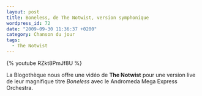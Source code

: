 ```yaml
---
layout: post
title: Boneless, de The Notwist, version symphonique
wordpress_id: 72
date: "2009-09-30 11:36:37 +0200"
category: Chanson du jour
tags:
  - The Notwist
---
```


{% youtube RZkt8PmJf8U %}

La Blogothèque nous offre une vidéo de **The Notwist** pour une version live de
leur magnifique titre _Boneless_ avec le Andromeda Mega Express Orchestra.
